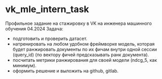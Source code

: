 # vk_mle_intern_task
Профильное задание на стажировку в VK на инженера машинного обучения 04.2024
Задача:
- подготовить и проверить датасет.
- натренировать на любом удобном фреймворке модель, которая будет ранжировать документы по их фичам внутри одной сессии (query_id) (по вектору фичей предсказывать ранк документа).
- посчитать метрики ранжирования для своей модели (ndcg_5, как минимум).
- оформить решение и выложить на github, gitlab.
